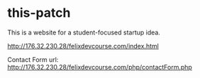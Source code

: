 # this-patch
This is a website for a student-focused startup idea.

http://176.32.230.28/felixdevcourse.com/index.html

Contact Form url:
http://176.32.230.28/felixdevcourse.com/php/contactForm.php